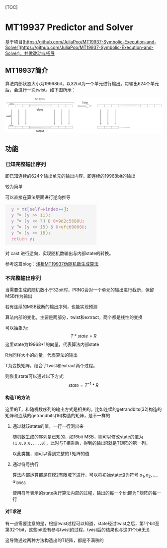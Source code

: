 [TOC]



# MT19937 Predictor and Solver

基于项目[https://github.com/JuliaPoo/MT19937-Symbolic-Execution-and-Solver](https://github.com/JuliaPoo/MT19937-Symbolic-Execution-and-Solver)，并做改动与拓展



## MT19937简介

算法内部状态大小为19968bit，以32bit为一个单元进行输出。每输出624个单元后，会进行一次twist。如下图所示：

![flow](https://github.com/MrAgNO3/MT19937Predictor/blob/master/readme.assets/flow.png)

## 功能

### 已知完整输出序列

即已知连续的624个输出单元的输出内容。即连续的19968bit的输出

较为简单

可以直接在算法层面进行逆向推导

![image-20230421001439814](https://github.com/MrAgNO3/MT19937Predictor/blob/master/readme.assets/image-20230421001439814.png)

对 cast 进行逆向，实现随机数输出与内部state的转换。

参考这篇blog：[浅析MT19937伪随机数生成算法](https://www.anquanke.com/post/id/205861#h2-2)



### 不完整输出序列

当需要生成的随机数小于32bit时，PRNG会对一个单元的输出进行截断，保留MSB作为输出

若有连续的MSB截断的输出序列，也能实现预测

算法内部的变化，主要是两部分，twist和extract，两个都是线性的变换

可以抽象为:
$$
T*state=R
$$
这里state为19968*1的向量，代表算法内部state

R为同样大小的向量，代表算法的输出

T为变换矩阵，结合了twist和extract两个过程。

则恢复state可以通过以下方式:
$$
state=T^{-1}*R
$$


#### 构造T的方法

这里的T，和随机数序列的输出方式是相关的。比如连续的getrandbits(32)构造的矩阵和连续的getrandbits(16)构造的矩阵，是不一样的

1. 通过就该state的值，一行一行测出来

   随机数生成的序列是已知的，如16bit MSB，则可以修改state的值为`(1,0,0,0,...,0)`，此时与T相乘后，得到的输出R就是T矩阵的第一列。

   以此类推，则可以得到完整的T矩阵的值

2. 通过符号执行

   算法内部运算都是在模2有限域下进行，可以将初始state设为符号 $a_1,a_2,...,a_{19968}$	
   
   使用符号表示的state执行算法内部的过程，输出的每一个bit即为T矩阵的每一行
   



#### 对T求逆

有一点需要注意的是，根据twist过程可以知道，state经过twist之后，第1个bit至第32个bit，这些bit没有参与twist的过程，twist后的结果也与这31个bit无关

这导致通过两种方法构造出的T矩阵，都是不满秩的
